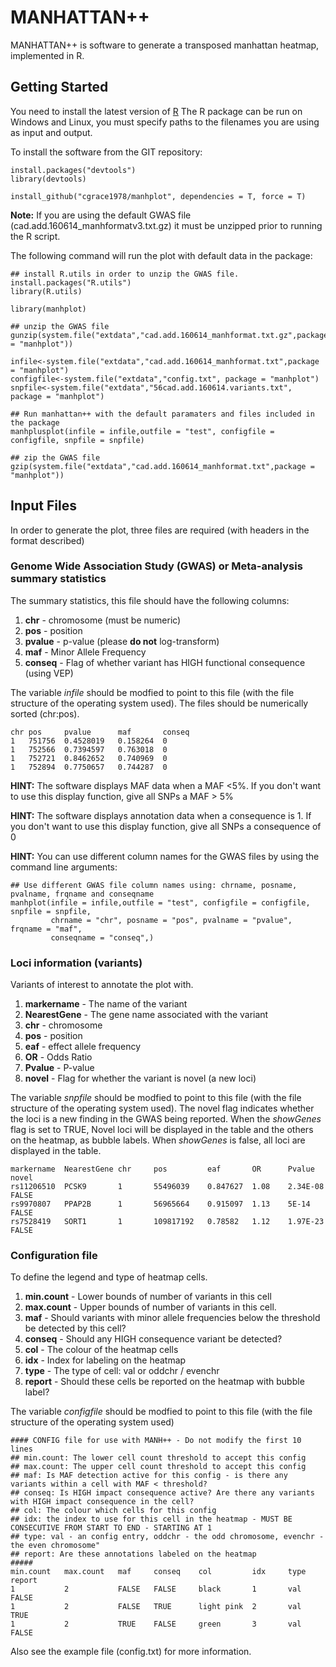 # MANHATTAN++

MANHATTAN++ is software to generate a transposed manhattan heatmap, implemented in R.

## Getting Started

You need to install the latest version of [R](https://www.r-project.org/) The R package can be run on Windows and Linux, you must specify paths to the filenames you are using as input and output.

To install the software from the GIT repository:
```
install.packages("devtools")
library(devtools)

install_github("cgrace1978/manhplot", dependencies = T, force = T)
```
**Note:** If you are using the default GWAS file (cad.add.160614_manhformatv3.txt.gz) it must be unzipped prior to running the R script.


The following command will run the plot with default data in the package:
```
## install R.utils in order to unzip the GWAS file.
install.packages("R.utils")
library(R.utils)

library(manhplot)

## unzip the GWAS file
gunzip(system.file("extdata","cad.add.160614_manhformat.txt.gz",package = "manhplot"))

infile<-system.file("extdata","cad.add.160614_manhformat.txt",package = "manhplot")
configfile<-system.file("extdata","config.txt", package = "manhplot")
snpfile<-system.file("extdata","56cad.add.160614.variants.txt", package = "manhplot")

## Run manhattan++ with the default paramaters and files included in the package
manhplusplot(infile = infile,outfile = "test", configfile = configfile, snpfile = snpfile)

## zip the GWAS file
gzip(system.file("extdata","cad.add.160614_manhformat.txt",package = "manhplot"))
```
## Input Files

In order to generate the plot, three files are required (with headers in the format described)

### Genome Wide Association Study (GWAS) or Meta-analysis summary statistics

The summary statistics, this file should have the following columns:

1. **chr** - chromosome (must be numeric)
2. **pos** - position
3. **pvalue** - p-value (please **do not** log-transform)
4. **maf** - Minor Allele Frequency
5. **conseq** - Flag of whether variant has HIGH functional consequence (using VEP)

The variable *infile* should be modfied to point to this file (with the file structure of the operating system used). The files should be numerically sorted (chr:pos).
```
chr pos     pvalue      maf       conseq
1   751756  0.4528019   0.158264  0
1   752566  0.7394597   0.763018  0
1   752721  0.8462652   0.740969  0
1   752894  0.7750657   0.744287  0
```
**HINT:** The software displays MAF data when a MAF <5%. If you don't want to use this display function, give all SNPs a MAF > 5%

**HINT:** The software displays annotation data when a consequence is 1. If you don't want to use this display function, give all SNPs a consequence of 0

**HINT:** You can use different column names for the GWAS files by using the command line arguments:
```
## Use different GWAS file column names using: chrname, posname, pvalname, frqname and conseqname
manhplot(infile = infile,outfile = "test", configfile = configfile, snpfile = snpfile,
         chrname = "chr", posname = "pos", pvalname = "pvalue", frqname = "maf",
         conseqname = "conseq",)
```

### Loci information (variants)

Variants of interest to annotate the plot with. 

1. **markername** - The name of the variant
2. **NearestGene** - The gene name associated with the variant
3. **chr** - chromosome
4. **pos** - position
5. **eaf** - effect allele frequency
6. **OR** - Odds Ratio
7. **Pvalue** - P-value
8. **novel** - Flag for whether the variant is novel (a new loci)

The variable *snpfile* should be modfied to point to this file (with the file structure of the operating system used). The novel flag indicates whether the loci is a new finding in the GWAS being reported. When the *showGenes* flag is set to TRUE, Novel loci will be displayed in the table and the others on the heatmap, as bubble labels. When *showGenes* is false, all loci are displayed in the table.

```
markername  NearestGene chr     pos         eaf       OR      Pvalue    novel
rs11206510  PCSK9       1       55496039    0.847627  1.08    2.34E-08  FALSE
rs9970807   PPAP2B      1       56965664    0.915097  1.13    5E-14     FALSE
rs7528419   SORT1       1       109817192   0.78582   1.12    1.97E-23  FALSE
```

### Configuration file

To define the legend and type of heatmap cells.

1. **min.count** - Lower bounds of number of variants in this cell
2. **max.count** - Upper bounds of number of variants in this cell.
3. **maf** - Should variants with minor allele frequencies below the threshold be detected by this cell?
4. **conseq** - Should any HIGH consequence variant be detected?
5. **col** - The colour of the heatmap cells
6. **idx** - Index for labeling on the heatmap
7. **type** - The type of cell: val or oddchr / evenchr
8. **report** - Should these cells be reported on the heatmap with bubble label?

The variable *configfile* should be modfied to point to this file (with the file structure of the operating system used)
```
#### CONFIG file for use with MANH++ - Do not modify the first 10 lines							
## min.count: The lower cell count threshold to accept this config							
## max.count: The upper cell count threshold to accept this config							
## maf: Is MAF detection active for this config - is there any variants within a cell with MAF < threshold?	
## conseq: Is HIGH impact consequence active? Are there any variants with HIGH impact consequence in the cell?		
## col: The colour which cells for this config							
## idx: the index to use for this cell in the heatmap - MUST BE CONSECUTIVE FROM START TO END - STARTING AT 1
## type: val - an config entry, oddchr - the odd chromosome, evenchr - the even chromosome"		
## report: Are these annotations labeled on the heatmap							
#####		
min.count   max.count   maf     conseq    col         idx     type    report
1           2           FALSE   FALSE     black       1       val     FALSE
1           2           FALSE   TRUE      light pink  2       val     TRUE
1           2           TRUE    FALSE     green       3       val     FALSE
```

Also see the example file (config.txt) for more information.
